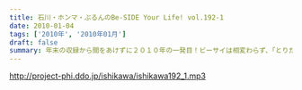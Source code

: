 ```yaml
---
title: 石川・ホンマ・ぶるんのBe-SIDE Your Life! vol.192-1
date: 2010-01-04
tags: ['2010年', '2010年01月']
draft: false
summary: 年末の収録から間をあけずに２０１０年の一発目！ビーサイは相変わらず、「とりだめ」などなしで収録しております。今年もどうぞご愛聴下さいませ！NAMAE
---
```


http://project-phi.ddo.jp/ishikawa/ishikawa192_1.mp3
